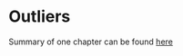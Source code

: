 # Outliers
Summary of one chapter can be found [here](https://blogs.ischool.berkeley.edu/w231/2020/11/02/we-see-only-shadows/)
